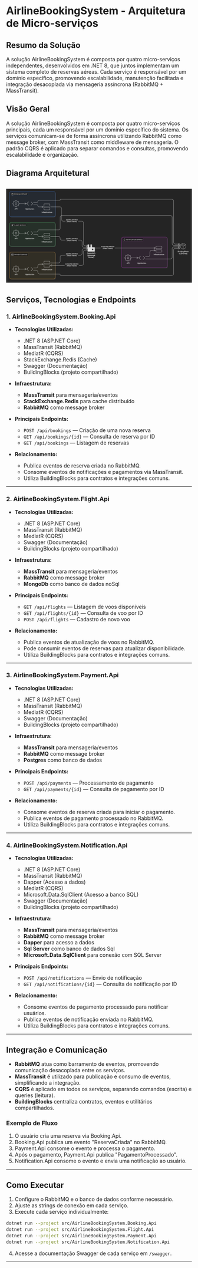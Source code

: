 # AirlineBookingSystem - Arquitetura de Micro-serviços

## Resumo da Solução
A solução AirlineBookingSystem é composta por quatro micro-serviços independentes, desenvolvidos em .NET 8, que juntos implementam um sistema completo de reservas aéreas. Cada serviço é responsável por um domínio específico, promovendo escalabilidade, manutenção facilitada e integração desacoplada via mensageria assíncrona (RabbitMQ + MassTransit).

## Visão Geral

A solução AirlineBookingSystem é composta por quatro micro-serviços principais, cada um responsável por um domínio específico do sistema. Os serviços comunicam-se de forma assíncrona utilizando RabbitMQ como message broker, com MassTransit como middleware de mensageria. O padrão CQRS é aplicado para separar comandos e consultas, promovendo escalabilidade e organização.

## Diagrama Arquitetural
![Diagrama](./architecture.png)
---

## Serviços, Tecnologias e Endpoints

### 1. AirlineBookingSystem.Booking.Api

- **Tecnologias Utilizadas:**
  - .NET 8 (ASP.NET Core)
  - MassTransit (RabbitMQ)
  - MediatR (CQRS)
  - StackExchange.Redis (Cache)
  - Swagger (Documentação)
  - BuildingBlocks (projeto compartilhado)

- **Infraestrutura:**
  - **MassTransit** para mensageria/eventos
  - **StackExchange.Redis** para cache distribuído
  - **RabbitMQ** como message broker

- **Principais Endpoints:**
  - `POST /api/bookings` — Criação de uma nova reserva
  - `GET /api/bookings/{id}` — Consulta de reserva por ID
  - `GET /api/bookings` — Listagem de reservas

- **Relacionamento:**
  - Publica eventos de reserva criada no RabbitMQ.
  - Consome eventos de notificações e pagamentos via MassTransit.
  - Utiliza BuildingBlocks para contratos e integrações comuns.

---

### 2. AirlineBookingSystem.Flight.Api

- **Tecnologias Utilizadas:**
  - .NET 8 (ASP.NET Core)
  - MassTransit (RabbitMQ)
  - MediatR (CQRS)
  - Swagger (Documentação)
  - BuildingBlocks (projeto compartilhado)

- **Infraestrutura:**
  - **MassTransit** para mensageria/eventos
  - **RabbitMQ** como message broker
  - **MongoDb** como banco de dados noSql

- **Principais Endpoints:**
  - `GET /api/flights` — Listagem de voos disponíveis
  - `GET /api/flights/{id}` — Consulta de voo por ID
  - `POST /api/flights` — Cadastro de novo voo

- **Relacionamento:**
  - Publica eventos de atualização de voos no RabbitMQ.
  - Pode consumir eventos de reservas para atualizar disponibilidade.
  - Utiliza BuildingBlocks para contratos e integrações comuns.

---

### 3. AirlineBookingSystem.Payment.Api

- **Tecnologias Utilizadas:**
  - .NET 8 (ASP.NET Core)
  - MassTransit (RabbitMQ)
  - MediatR (CQRS)
  - Swagger (Documentação)
  - BuildingBlocks (projeto compartilhado)

- **Infraestrutura:**
  - **MassTransit** para mensageria/eventos
  - **RabbitMQ** como message broker
  - **Postgres** como banco de dados

- **Principais Endpoints:**
  - `POST /api/payments` — Processamento de pagamento
  - `GET /api/payments/{id}` — Consulta de pagamento por ID

- **Relacionamento:**
  - Consome eventos de reserva criada para iniciar o pagamento.
  - Publica eventos de pagamento processado no RabbitMQ.
  - Utiliza BuildingBlocks para contratos e integrações comuns.

---

### 4. AirlineBookingSystem.Notification.Api

- **Tecnologias Utilizadas:**
  - .NET 8 (ASP.NET Core)
  - MassTransit (RabbitMQ)
  - Dapper (Acesso a dados)
  - MediatR (CQRS)
  - Microsoft.Data.SqlClient (Acesso a banco SQL)
  - Swagger (Documentação)
  - BuildingBlocks (projeto compartilhado)

- **Infraestrutura:**
  - **MassTransit** para mensageria/eventos
  - **RabbitMQ** como message broker
  - **Dapper** para acesso a dados
  - **Sql Server** como banco de dados Sql
  - **Microsoft.Data.SqlClient** para conexão com SQL Server

- **Principais Endpoints:**
  - `POST /api/notifications` — Envio de notificação
  - `GET /api/notifications/{id}` — Consulta de notificação por ID

- **Relacionamento:**
  - Consome eventos de pagamento processado para notificar usuários.
  - Publica eventos de notificação enviada no RabbitMQ.
  - Utiliza BuildingBlocks para contratos e integrações comuns.

---

## Integração e Comunicação

- **RabbitMQ** atua como barramento de eventos, promovendo comunicação desacoplada entre os serviços.
- **MassTransit** é utilizado para publicação e consumo de eventos, simplificando a integração.
- **CQRS** é aplicado em todos os serviços, separando comandos (escrita) e queries (leitura).
- **BuildingBlocks** centraliza contratos, eventos e utilitários compartilhados.

### Exemplo de Fluxo

1. O usuário cria uma reserva via Booking.Api.
2. Booking.Api publica um evento "ReservaCriada" no RabbitMQ.
3. Payment.Api consome o evento e processa o pagamento.
4. Após o pagamento, Payment.Api publica "PagamentoProcessado".
5. Notification.Api consome o evento e envia uma notificação ao usuário.

---

## Como Executar

1. Configure o RabbitMQ e o banco de dados conforme necessário.
2. Ajuste as strings de conexão em cada serviço.
3. Execute cada serviço individualmente:

```bash
dotnet run --project src/AirlineBookingSystem.Booking.Api 
dotnet run --project src/AirlineBookingSystem.Flight.Api 
dotnet run --project src/AirlineBookingSystem.Payment.Api 
dotnet run --project src/AirlineBookingSystem.Notification.Api
```

4. Acesse a documentação Swagger de cada serviço em `/swagger`.

---
